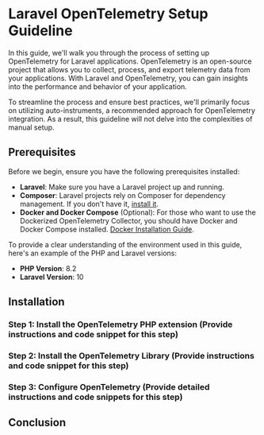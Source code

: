 # Laravel OpenTelemetry Setup Guideline

In this guide, we'll walk you through the process of setting up OpenTelemetry for Laravel applications. OpenTelemetry is an open-source project that allows you to collect, process, and export telemetry data from your applications. With Laravel and OpenTelemetry, you can gain insights into the performance and behavior of your application.

To streamline the process and ensure best practices, we'll primarily focus on utilizing auto-instruments, a recommended approach for OpenTelemetry integration. As a result, this guideline will not delve into the complexities of manual setup. 

## Prerequisites

Before we begin, ensure you have the following prerequisites installed:

- **Laravel**: Make sure you have a Laravel project up and running.
- **Composer**: Laravel projects rely on Composer for dependency management. If you don't have it, [install it](https://getcomposer.org/).
- **Docker and Docker Compose** (Optional): For those who want to use the Dockerized OpenTelemetry Collector, you should have Docker and Docker Compose installed. [Docker Installation Guide](https://docs.docker.com/get-docker/).

To provide a clear understanding of the environment used in this guide, here's an example of the PHP and Laravel versions:

- **PHP Version**: 8.2
- **Laravel Version**: 10

## Installation

### Step 1: Install the OpenTelemetry PHP extension (Provide instructions and code snippet for this step)

### Step 2: Install the OpenTelemetry Library (Provide instructions and code snippet for this step)

### Step 3: Configure OpenTelemetry (Provide detailed instructions and code snippets for this step)

## Conclusion

